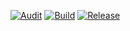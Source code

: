 [![Audit](https://github.com/MahdiBaghbani/connect-your-books/actions/workflows/audit.yaml/badge.svg)](https://github.com/MahdiBaghbani/connect-your-books/actions/workflows/audit.yaml)
[![Build](https://github.com/MahdiBaghbani/connect-your-books/actions/workflows/build.yaml/badge.svg)](https://github.com/MahdiBaghbani/connect-your-books/actions/workflows/build.yaml)
[![Release](https://github.com/MahdiBaghbani/connect-your-books/actions/workflows/release.yaml/badge.svg)](https://github.com/MahdiBaghbani/connect-your-books/actions/workflows/release.yaml)

